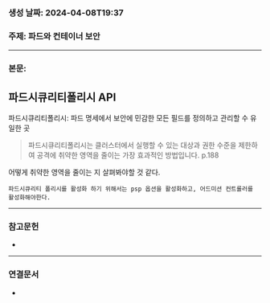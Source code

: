 ### 생성 날짜: 2024-04-08T19:37
### 주제: 파드와 컨테이너 보안
---
### 본문:

## 파드시큐리티폴리시 API

파드시큐리티폴리시: 파드 명세에서 보안에 민감한 모든 필드를 정의하고 관리할 수 유일한 곳

> 파드시큐리티폴리시는 클러스터에서 실행할 수 있는 대상과 권한 수준을 제한하여 공격에 취약한 영역을 줄이는 가장 효과적인 방법입니다. p.188

어떻게 취약한 영역을 줄이는 지 살펴봐야할 것 같다.
```
파드시큐리티 폴리시를 활성화 하기 위해서는 psp 옵션을 활성화하고, 어드미션 컨트롤러를 활성화해야한다.
```

---
### 참고문헌
- 
---
### 연결문서
- 

